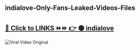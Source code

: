 
 ## indialove-Only-Fans-Leaked-Videos-Files

# <h2><a href="https://mediaupload.pro?indialove">🔗 Click to LINKS ⏩⏩ 👉 🟢 indialove </a></h2>

<a href="https://mediaupload.pro?indialove" rel="nofollow" data-target="animated-image.originalLink"><img src="https://i.ibb.co.com/xMMVF88/686577567.gif" alt="Viral Video Original" style="max-width: 100%; display: inline-block;" data-target="animated-image.originalImage"></a>